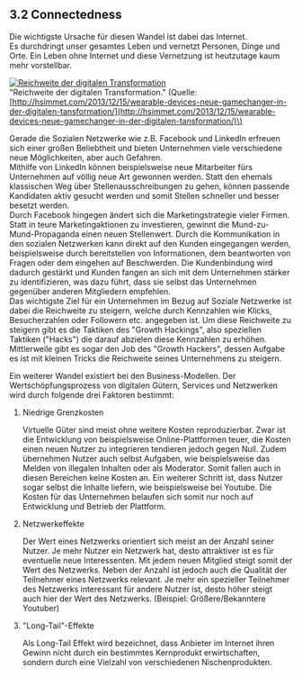 ## 3.2 Connectedness

Die wichtigste Ursache für diesen Wandel ist dabei das Internet.  
Es durchdringt unser gesamtes Leben und vernetzt Personen, Dinge und Orte. Ein Leben ohne Internet und diese Vernetzung ist heutzutage kaum mehr vorstellbar.

[![](https://camo.githubusercontent.com/98d258324ac19b113e5059729df8081d2ae7effc/68747470733a2f2f6865696b6573696d6d65742e66696c65732e776f726470726573732e636f6d2f323031332f31322f726569636877656974652d6465722d6469676974616c656e2d7472616e73666f726d6174696f6e2e6a7067 "Reichweite der digitalen Transformation")](https://camo.githubusercontent.com/98d258324ac19b113e5059729df8081d2ae7effc/68747470733a2f2f6865696b6573696d6d65742e66696c65732e776f726470726573732e636f6d2f323031332f31322f726569636877656974652d6465722d6469676974616c656e2d7472616e73666f726d6174696f6e2e6a7067)  
"Reichweite der digitalen Transformation." \(Quelle:[http://hsimmet.com/2013/12/15/wearable-devices-neue-gamechanger-in-der-digitalen-tansformation/](http://hsimmet.com/2013/12/15/wearable-devices-neue-gamechanger-in-der-digitalen-tansformation/)\)

Gerade die Sozialen Netzwerke wie z.B. Facebook und LinkedIn erfreuen sich einer großen Beliebtheit und bieten Unternehmen viele verschiedene neue Möglichkeiten, aber auch Gefahren.  
Mithilfe von LinkedIn können beispielsweise neue Mitarbeiter fürs Unternehmen auf völlig neue Art gewonnen werden. Statt den ehemals klassischen Weg über Stellenausschreibungen zu gehen, können passende Kandidaten aktiv gesucht werden und somit Stellen schneller und besser besetzt werden.  
Durch Facebook hingegen ändert sich die Marketingstrategie vieler Firmen. Statt in teure Marketingaktionen zu investieren, gewinnt die Mund-zu-Mund-Propaganda einen neuen Stellenwert. Durch die Kommunikation in den sozialen Netzwerken kann direkt auf den Kunden eingegangen werden, beispielsweise durch bereitstellen von Informationen, dem beantworten von Fragen oder dem eingehen auf Beschwerden. Die Kundenbindung wird dadurch gestärkt und Kunden fangen an sich mit dem Unternehmen stärker zu identifizieren, was dazu führt, dass sie selbst das Unternehmen gegenüber anderen Mitgliedern empfehlen.  
Das wichtigste Ziel für ein Unternehmen im Bezug auf Soziale Netzwerke ist dabei die Reichweite zu steigern, welche durch Kennzahlen wie Klicks, Besucherzahlen oder Followern etc. angegeben ist. Um diese Reichweite zu steigern gibt es die Taktiken des "Growth Hackings", also speziellen Taktiken \("Hacks"\) die darauf abzielen diese Kennzahlen zu erhöhen. Mittlerweile gibt es sogar den Job des "Growth Hackers", dessen Aufgabe es ist mit kleinen Tricks die Reichweite seines Unternehmens zu steigern.

Ein weiterer Wandel existiert bei den Business-Modellen. Der Wertschöpfungsprozess von digitalen Gütern, Services und Netzwerken wird durch folgende drei Faktoren bestimmt:

1. Niedrige Grenzkosten
 
   Virtuelle Güter sind meist ohne weitere Kosten reproduzierbar. Zwar ist die Entwicklung von beispielsweise Online-Plattformen teuer, die Kosten einen neuen Nutzer zu integrieren tendieren jedoch gegen Null. Zudem übernehmen Nutzer auch selbst Aufgaben, wie beispielsweise das Melden von illegalen Inhalten oder als Moderator. Somit fallen auch in diesen Bereichen keine Kosten an. Ein weiterer Schritt ist, dass Nutzer sogar selbst die Inhalte liefern, wie beispielsweise bei Youtube. Die Kosten für das Unternehmen belaufen sich somit nur noch auf Entwicklung und Betrieb der Plattform.
2. Netzwerkeffekte
 
   Der Wert eines Netzwerks orientiert sich meist an der Anzahl seiner Nutzer. Je mehr Nutzer ein Netzwerk hat, desto attraktiver ist es für eventuelle neue Interessenten. Mit jedem neuen Mitglied steigt somit der Wert des Netzwerks. Neben der Anzahl ist jedoch auch die Qualität der Teilnehmer eines Netzwerks relevant. Je mehr ein spezieller Teilnehmer des Netzwerks interessant für andere Nutzer ist, desto höher steigt auch hier der Wert des Netzwerks. \(Beispiel: Größere/Bekanntere Youtuber\)
3. "Long-Tail"-Effekte
 
   Als Long-Tail Effekt wird bezeichnet, dass Anbieter im Internet ihren Gewinn nicht durch ein bestimmtes Kernprodukt erwirtschaften, sondern durch eine Vielzahl von verschiedenen Nischenprodukten.




